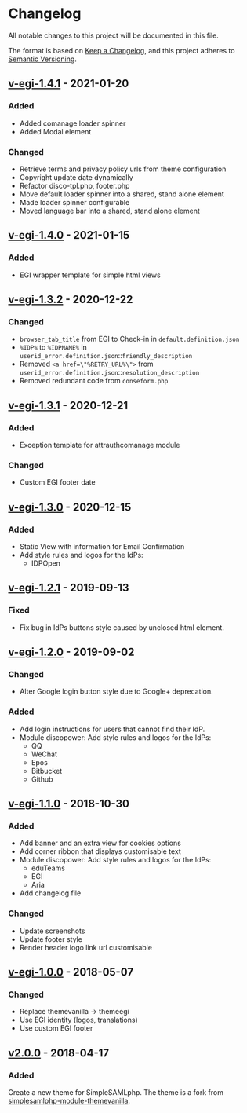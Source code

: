 # Changelog

All notable changes to this project will be documented in this file.

The format is based on [Keep a Changelog](https://keepachangelog.com/en/1.0.0/),
and this project adheres to [Semantic Versioning](https://semver.org/spec/v2.0.0.html).

## [v-egi-1.4.1](https://github.com/EGI-Foundation/simplesamlphp-module-themeegi/compare/v-egi-1.4.0...v-egi-1.4.1) - 2021-01-20

### Added

- Added comanage loader spinner
- Added Modal element

### Changed

- Retrieve terms and privacy policy urls from theme configuration
- Copyright update date dynamically
- Refactor disco-tpl.php, footer.php
- Move default loader spinner into a shared, stand alone element
- Made loader spinner configurable
- Moved language bar into a shared, stand alone element

## [v-egi-1.4.0](https://github.com/EGI-Foundation/simplesamlphp-module-themeegi/compare/v-egi-1.3.2...v-egi-1.4.0) - 2021-01-15

### Added

- EGI wrapper template for simple html views

## [v-egi-1.3.2](https://github.com/EGI-Foundation/simplesamlphp-module-themeegi/compare/v-egi-1.3.1...v-egi-1.3.2) - 2020-12-22

### Changed

- `browser_tab_title` from EGI to Check-in in `default.definition.json`
- `%IDP%` to `%IDPNAME%` in  `userid_error.definition.json`::`friendly_description`
- Removed `<a href=\"%RETRY_URL%\">` from `userid_error.definition.json`::`resolution_description`
- Removed redundant code from `conseform.php`

## [v-egi-1.3.1](https://github.com/EGI-Foundation/simplesamlphp-module-themeegi/compare/v-egi-1.3.0...v-egi-1.3.1) - 2020-12-21

### Added

- Exception template for attrauthcomanage module

### Changed

- Custom EGI footer date

## [v-egi-1.3.0](https://github.com/EGI-Foundation/simplesamlphp-module-themeegi/compare/v-egi-1.2.1...v-egi-1.3.0) - 2020-12-15

### Added

- Static View with information for Email Confirmation
- Add style rules and logos for the IdPs:
  - IDPOpen

## [v-egi-1.2.1](https://github.com/EGI-Foundation/simplesamlphp-module-themeegi/compare/v-egi-1.2.0...v-egi-1.2.1) - 2019-09-13

### Fixed

- Fix bug in IdPs buttons style caused by unclosed html element.

## [v-egi-1.2.0](https://github.com/EGI-Foundation/simplesamlphp-module-themeegi/compare/v-egi-1.1.0...v-egi-1.2.0) - 2019-09-02

### Changed

- Alter Google login button style due to Google+ deprecation.

### Added

- Add login instructions for users that cannot find their IdP.
- Module discopower: Add style rules and logos for the IdPs:
  - QQ
  - WeChat
  - Epos
  - Bitbucket
  - Github

## [v-egi-1.1.0](https://github.com/EGI-Foundation/simplesamlphp-module-themeegi/compare/v-egi-1.0.0...v-egi-1.1.0) - 2018-10-30

### Added

- Add banner and an extra view for cookies options
- Add corner ribbon that displays customisable text
- Module discopower: Add style rules and logos for the IdPs:
  - eduTeams
  - EGI
  - Aria
- Add changelog file

### Changed

- Update screenshots
- Update footer style
- Render header logo link url customisable

## [v-egi-1.0.0](https://github.com/EGI-Foundation/simplesamlphp-module-themeegi/compare/v2.0.0...v-egi-1.0.0) - 2018-05-07

### Changed

- Replace themevanilla -> themeegi
- Use EGI identity (logos, translations)
- Use custom EGI footer

## [v2.0.0](https://github.com/EGI-Foundation/simplesamlphp-module-themeegi/commits/v2.0.0) - 2018-04-17

### Added

Create a new theme for SimpleSAMLphp. The theme is a fork from [simplesamlphp-module-themevanilla](https://github.com/rciam/simplesamlphp-module-themevanilla).
